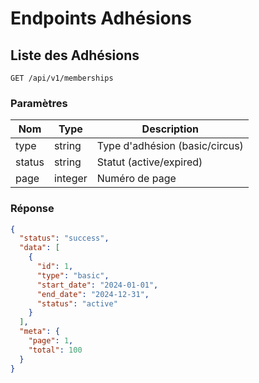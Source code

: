# Endpoints Adhésions

## Liste des Adhésions
```http
GET /api/v1/memberships
```

### Paramètres
| Nom | Type | Description |
|-----|------|-------------|
| type | string | Type d'adhésion (basic/circus) |
| status | string | Statut (active/expired) |
| page | integer | Numéro de page |

### Réponse
```json
{
  "status": "success",
  "data": [
    {
      "id": 1,
      "type": "basic",
      "start_date": "2024-01-01",
      "end_date": "2024-12-31",
      "status": "active"
    }
  ],
  "meta": {
    "page": 1,
    "total": 100
  }
}
``` 